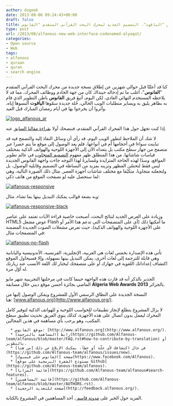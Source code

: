 ```yaml
---
author: dzgeek
date: 2013-08-06 09:24:43+00:00
draft: false
title: الكشف عن "الياقوت"، التصميم الجديد لمحرك البحث القرآني المتقدم "الفانوس"
type: post
url: /2013/08/alfanous-new-web-interface-codenamed-alyaqut/
categories:
- Open source
- Web
tags:
- alfanous
- quraan
- quran
- search engine
---
```


كنا قد أعلنّا قبل حوالي شهرين عن إطلاق نسخة جديدة من محرك البحث القرآني المتقدم "**الفانوس**"، أغلب ما تم إدخاله حينذاك كان من جهة الخادم ووظائف المحرك، مما قد لا يلاحظه المستخدم النهائي العادي، لكن اليوم، أتبعَ فريق **الفانوس** باطن التطوير الذي قام به بظاهر يليق به ويساير متطلبات الويب الحالي، حُلة جديدة سمّوها **الياقوت** ألبسوها إياه، وآثروا أن يخرجوا بها في أيام رمضان المبارك قبل العيد.

[![logo_alfanous_ar](http://www.it-scoop.com/wp-content/uploads/2013/08/logo_alfanous_ar.png)
](http://www.it-scoop.com/wp-content/uploads/2013/08/logo_alfanous_ar.png)



إذا كنت تجهل حول هذا المحرك القرآني المتقدم، فننصحك أولا [بقراءة مقالنا السابق](http://www.it-scoop.com/2013/06/alfanous-new-back-end-version-2/) عنه.

لا شك أن الملاحظ لتطور الويب اليوم، قد رأي أن وسائل النفاذ إليه والتصفح فيه قد تباينت سواءا في أحجامها أم في أنواعها، فلم يعد الوصول إلى موقع ما يتم حصرا عبر متصفح من جهاز سطح مكتب بل يتعداه الآن إلى الأجهزة اللوحية والهواتف الذكية بمختلف قياسات شاشاتها. من هذا المنطلق ظهر مفهوم [التصميم المتجاوب](http://en.wikipedia.org/wiki/Responsive_web_design) في عالم تطوير المواقع، وسدًا لهذه الحاجة المتزايدة ومُسايرةً لهذا التوجه جاءت واجهة الفانوس الجديدة ليس فقط لتحسّن المظهر وتزينه بمزيد من البساطة في التصميم وقابلية الوصول، بل ولتجعلته متجاوبا، متكيّفا مع مختلف شاشات أجهزة العصر. مثال ذلك الصورة التالية، وهي لما ستحصل عليه لو تصفحت الموقع من هاتف ذكي:<!-- more -->


[![alfanous-responsive](http://www.it-scoop.com/wp-content/uploads/2013/08/alfanous-responsive.png)
](http://www.it-scoop.com/wp-content/uploads/2013/08/alfanous-responsive.png)




وبه بضعة قوالب يمكنك التبديل بينها بما تشاء، مثال:




[![alfanous-responsive-black](http://www.it-scoop.com/wp-content/uploads/2013/08/alfanous-responsive-black.png)
](http://www.it-scoop.com/wp-content/uploads/2013/08/alfanous-responsive-black.png)




وزيادة على العرض الجديد لنتائج البحث، أصبحت خاصية قراءة الآيات تعتمد على عناصر HTML5 عوض مشغل Flash ما أمكنها ذلك (أي على المتصفحات التي تدعم هذا الأمر أو على الأجهزة اللوحية والهواتف الذكية)، حيث تعرض مشغلات الصوت الجديدة المضمنة في المتصفحات مثال:




[![alfanous-no-flash](http://www.it-scoop.com/wp-content/uploads/2013/08/alfanous-no-flash.png)
](http://www.it-scoop.com/wp-content/uploads/2013/08/alfanous-no-flash.png)




تأتي هذه الإصدارة بخمس لغات هي العربية، الإنجليزية، الفرنسية، الأندونيسية واليابانية وهي قابلة للترجمة إلى لغات أخرى، يمكن التبديل بينها بسهولة، وإلا فسيحاول الموقع اكتشاف إعداداتك اللغوية في جهازك أو على متصفحك ليختار لك اللغة الأنسب عند زيارتك له أوّل مرة.




الجدير بالذكر أنه قد فازت هذه الواجهة حينما كانت في مرحلتها التجريبية شهر مايو الماضي بجائزة أحسن موقع ديني خلال مسابقة **Algeria Web Awards 2013** بالجزائر.




النسخة الجديدة على النطاق الرسمي الأول للمشروع ويمكن الوصول إليها من هنا: [www.alfanous.org](http://www.alfanous.org/).




لا يزال المشروع يتطلع لإنجاز تطبيقات للحواسب اللوحية و للهواتف الذكية لتوفير كامل المحرك ليعمل بدون اتصال على هذه الأجهزة، كذلك ينوي الفريق تحديث تطبيق سطح المكتب، وهو يرحب بأي مساهمة في هذين المجالين.






	  * موقع الفانوس: [http://www.alfanous.org](http://www.alfanous.org/).
	  * رابط [المساهمة بالترجمة](https://github.com/Alfanous-team/alfanous/blob/master/FAQ.rst#how-to-contribute-by-translation) أو بالتطوير.
	  * في حال اكتشافك لأي علّة أو خطأ، يمكنك الإبلاغ عن ذلك [من هنا](https://github.com/Alfanous-team/alfanous/issues/new).
	  * صفحة [الفانوس على فيسبوك](https://www.facebook.com/Alfanous).
	  * [مستودع الشفرة البرمجية على موقع Github](https://github.com/Alfanous-team/alfanous).
	  * [قائمة المزايا](https://github.com/Alfanous-team/alfanous#search-features).
	  * [قائمة المساهمين](https://github.com/Alfanous-team/alfanous/blob/master/AUTHORS.rst).
	  * [صفحة للتغذية الرجعية](http://feedback.alfanous.org/).



المزيد حول الخبر على [مدونة قاسم ](http://www.kacemb.com/%D8%A5%D8%B5%D8%AF%D8%A7%D8%B1-%D9%86%D8%B3%D8%AE%D8%A9-%D8%A7%D9%84%D9%8A%D8%A7%D9%82%D9%88%D8%AA-%D9%85%D9%86-%D9%85%D9%88%D9%82%D8%B9-%D8%A7%D9%84%D9%81%D8%A7%D9%86%D9%88%D8%B3-%D9%84%D9%84/)، أحد المساهمين في المشروع بالكتابة.
